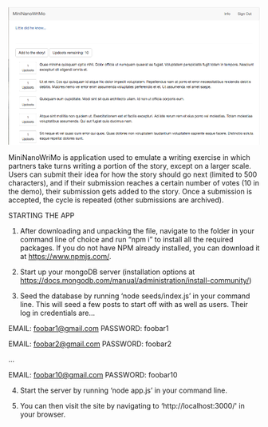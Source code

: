 ![Alt Text](./public/index.png)

MiniNanoWriMo is application used to emulate a writing exercise in which partners take turns writing a portion of the story, except on a larger scale. Users can submit their idea for how the story should go next (limited to 500 characters), and if their submission reaches a certain number of votes (10 in the demo), their submission gets added to the story. Once a submission is accepted, the cycle is repeated (other submissions are archived). 


STARTING THE APP


1) After downloading and unpacking the file, navigate to the folder in your command line of choice and run “npm i” to install all the required packages. If you do not have NPM already installed, you can download it at https://www.npmjs.com/.

2) Start up your mongoDB server (installation options at https://docs.mongodb.com/manual/administration/install-community/)

3) Seed the database by running ‘node seeds/index.js’ in your command line. This will seed a few posts to start off with as well as users. Their log in credentials are…

EMAIL: foobar1@gmail.com
PASSWORD: foobar1

EMAIL: foobar2@gmail.com
PASSWORD: foobar2

…

EMAIL: foobar10@gmail.com
PASSWORD: foobar10

4) Start the server by running ‘node app.js’ in your command line.

5) You can then visit the site by navigating to ‘http://localhost:3000/' in your browser.


